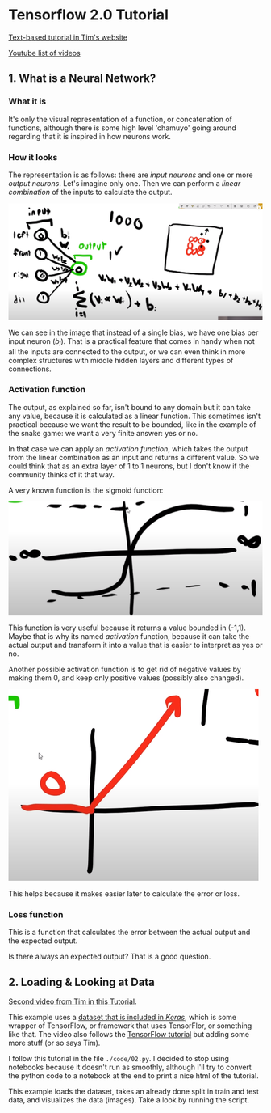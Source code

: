 # Tensorflow 2.0 Tutorial

[Text-based tutorial in Tim's website][9]

[9]: https://www.techwithtim.net/tutorials/python-neural-networks/

[Youtube list of videos][10]

[10]: https://youtube.com/playlist?list=PLzMcBGfZo4-lak7tiFDec5_ZMItiIIfmj

## 1. What is a Neural Network?

### What it is

It's only the visual representation of a function, or concatenation of functions,
although there is some high level 'chamuyo' going around regarding that it is
inspired in how neurons work.

### How it looks

The representation is as follows: there are *input neurons*
and one or more *output neurons*.
Let's imagine only one.
Then we can perform a *linear combination* of the inputs to calculate the output.

![Neural network representation](./images/nn-01.png)

We can see in the image that instead of a single bias, we have one bias per
input neuron ($b_i$).
That is a practical feature that comes in handy when not all the inputs are
connected to the output, or we can even think in more complex structures with
middle hidden layers and different types of connections.

### Activation function

The output, as explained so far, isn't bound to any domain but it can take any
value, because it is calculated as a linear function.
This sometimes isn't practical because we want the result to be bounded, like in
the example of the snake game: we want a very finite answer: yes or no.

In that case we can apply an *activation function*, which takes the output from
the linear combination as an input and returns a different value.
So we could think that as an extra layer of 1 to 1 neurons, but I don't know if
the community thinks of it that way.

A very known function is the sigmoid function:

![Neural network representation](./images/nn-02.png)

This function is very useful because it returns a value bounded in (-1,1).
Maybe that is why its named *activation* function, because it can take the
actual output and transform it into a value that is easier to interpret as
yes or no.

Another possible activation function is to get rid of negative values by
making them 0, and keep only positive values (possibly also changed).

![Neural network representation](./images/nn-03.png)

This helps because it makes easier later to calculate the error or loss.

### Loss function

This is a function that calculates the error between the actual output and the
expected output.

Is there always an expected output? That is a good question.

## 2. Loading & Looking at Data

[Second video from Tim in this Tutorial](https://youtu.be/wu9IH1Xvdd4).

This example uses a [dataset that is included in *Keras*][1], which is some
wrapper of TensorFlow, or framework that uses TensorFlor, or something like that.
The video also follows the [TensorFlow tutorial][2] but adding some more stuff
(or so says Tim).

[1]:(https://keras.io/api/datasets/)
[2]:(https://www.tensorflow.org/tutorials/keras/classification)

I follow this tutorial in the file `./code/02.py`.
I decided to stop using notebooks because it doesn't run as smoothly,
although I'll try to convert the python code to a notebook at the end to print
a nice html of the tutorial.

This example loads the dataset, takes an already done split in train and test
data, and visualizes the data (images).
Take a look by running the script.